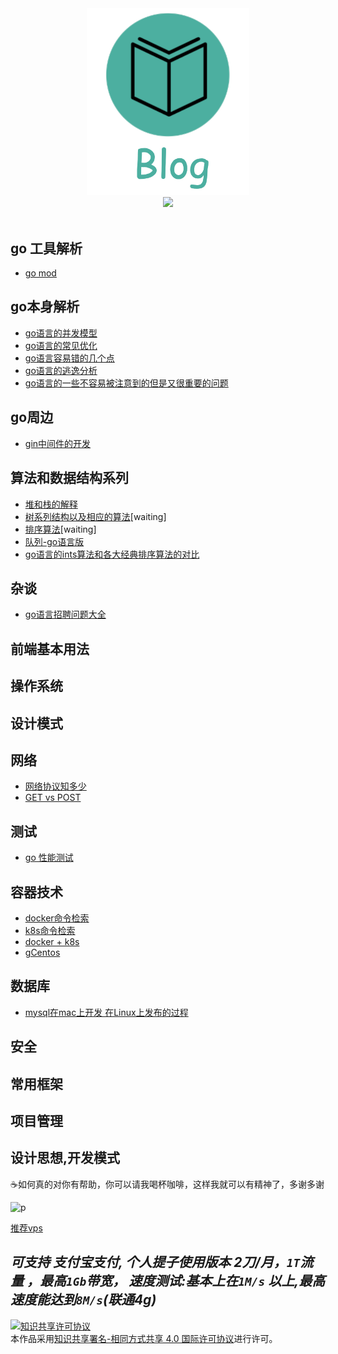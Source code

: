 <div align="center">
    <img src="blog.png" width="260">
    <br>
    <a href="https://996.icu"> <img src="https://img.shields.io/badge/link-996.icu-red.svg"></a>  
    <br> <br>
</div>

## go 工具解析
- [go mod](https://github.com/googege/blog/tree/master/go/tool/goMod/README.md)
## go本身解析
- [go语言的并发模型](https://github.com/googege/blog/tree/master/go/go/concurrency/README.md)
- [go语言的常见优化](https://github.com/googege/blog/tree/master/go/go/optimization/README.md)
- [go语言容易错的几个点](https://github.com/googege/blog/tree/master/go/go/important/README.md)
- [go语言的逃逸分析](https://github.com/googege/blog/tree/master/go/go/escape-analysis/README.md)
- [go语言的一些不容易被注意到的但是又很重要的问题](https://github.com/googege/blog/tree/master/go/go/ignore-but-important/README.md)
## go周边
- [gin中间件的开发](https://github.com/googege/blog/tree/master/go/go-surrounding/gin-middleware/README.md)
## 算法和数据结构系列
- [堆和栈的解释](https://github.com/googege/blog/tree/master/algorithm-structure/heap-stack/README.md)
- [树系列结构以及相应的算法](https://github.com/googege/blog/tree/master/algorithm-structure/tree/README.md)[waiting]
- [排序算法](https://github.com/googege/blog/tree/master/algorithm-structure/sequence/README.md)[waiting]
- [队列-go语言版](https://github.com/googege/blog/tree/master/algorithm-structure/queue/README.md)
- [go语言的ints算法和各大经典排序算法的对比]((https://github.com/googege/blog/tree/master/algorithm-structure/vs/README.md))
## 杂谈
- [go语言招聘问题大全](https://github.com/googege/blog/tree/master/mixtalk/go-application-question/README.md)
## 前端基本用法
## 操作系统
## 设计模式
## 网络
- [网络协议知多少](https://github.com/googege/blog/tree/master/mixtalk/net/README.md)
- [GET vs POST](https://github.com/googege/blog/tree/master/mixtalk/net/GETVsPOST)
## 测试
- [go 性能测试](https://github.com/googege/blog/tree/master/go/tool/performance-testing/README.md)
## 容器技术
- [docker命令检索](https://github.com/googege/blog/tree/master/container/dockerTools/README.md)
- [k8s命令检索](https://github.com/googege/blog/tree/master/container/k8s/README.md)
- [docker + k8s](https://github.com/googege/blog/tree/master/container/dockerK8s/README.md)
- [gCentos](https://github.com/googege/blog/tree/master/container/gCentos/README.md)
## 数据库
- [mysql在mac上开发 在Linux上发布的过程](https://github.com/googege/blog/tree/master/db/mysql/mysqlMacOSTOLinux/README.md)
## 安全
## 常用框架
## 项目管理
## 设计思想,开发模式

☕️如何真的对你有帮助，你可以请我喝杯咖啡，这样我就可以有精神了，多谢多谢

![p](https://raw.githubusercontent.com/googege/Files/master/donate.png)

[推荐vps](https://app.cloudcone.com/?ref=2525) 

*可支持 **支付宝支付**, 个人提子使用版本 2刀/月，`1T`流量 ，最高`1Gb`带宽， 速度测试:基本上在`1M/s` 以上,最高速度能达到`8M/s`(联通4g)*
---
<a rel="license" href="http://creativecommons.org/licenses/by-sa/4.0/"><img alt="知识共享许可协议" style="border-width:0" src="https://i.creativecommons.org/l/by-sa/4.0/88x31.png" /></a><br />本作品采用<a rel="license" href="http://creativecommons.org/licenses/by-sa/4.0/">知识共享署名-相同方式共享 4.0 国际许可协议</a>进行许可。
